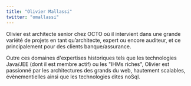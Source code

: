 ```yaml
---
title: "Olivier Mallassi"
twitter: "omallassi"
---
```


Olivier est architecte senior chez OCTO où il intervient dans une grande
variété de projets en tant qu’architecte, expert ou encore auditeur, et
ce principalement pour des clients banque/assurance.

Outre ces domaines d'expertises historiques tels que les technologies
Java/JEE (dont il est membre actif) ou les "IHMs riches", Olivier est
passionné par les architectures des grands du web, hautement scalables,
évènementielles ainsi que les technologies dites noSql.
